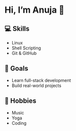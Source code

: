 # Hi, I’m Anuja 👋

## 💻 Skills
- Linux
- Shell Scripting
- Git & GitHub

## 🎯 Goals
- Learn full-stack development
- Build real-world projects

## 🎨 Hobbies
- Music
- Yoga
- Coding
